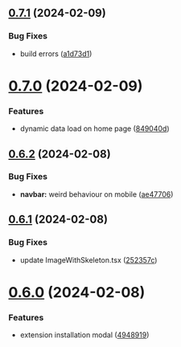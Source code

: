 ## [0.7.1](https://github.com/onesoft-sudo/sudobot-extensions-web/compare/v0.7.0...v0.7.1) (2024-02-09)


### Bug Fixes

* build errors ([a1d73d1](https://github.com/onesoft-sudo/sudobot-extensions-web/commit/a1d73d19ad4e942a654986c9f77ea3f801943bb2))



# [0.7.0](https://github.com/onesoft-sudo/sudobot-extensions-web/compare/v0.6.2...v0.7.0) (2024-02-09)


### Features

* dynamic data load on home  page ([849040d](https://github.com/onesoft-sudo/sudobot-extensions-web/commit/849040d68152cd159ee060221e42f2f3cfc19099))



## [0.6.2](https://github.com/onesoft-sudo/sudobot-extensions-web/compare/v0.6.1...v0.6.2) (2024-02-08)


### Bug Fixes

* **navbar:** weird behaviour on mobile ([ae47706](https://github.com/onesoft-sudo/sudobot-extensions-web/commit/ae47706aa1c3ba2093cab2d1310afc4959a5952f))



## [0.6.1](https://github.com/onesoft-sudo/sudobot-extensions-web/compare/v0.6.0...v0.6.1) (2024-02-08)


### Bug Fixes

* update ImageWithSkeleton.tsx ([252357c](https://github.com/onesoft-sudo/sudobot-extensions-web/commit/252357c5af5e529cb3856ca31dcc45c7edf50daf))



# [0.6.0](https://github.com/onesoft-sudo/sudobot-extensions-web/compare/v0.5.0...v0.6.0) (2024-02-08)


### Features

* extension installation modal ([4948919](https://github.com/onesoft-sudo/sudobot-extensions-web/commit/4948919368674dc013ee9a8af85e6f427c9101c3))



